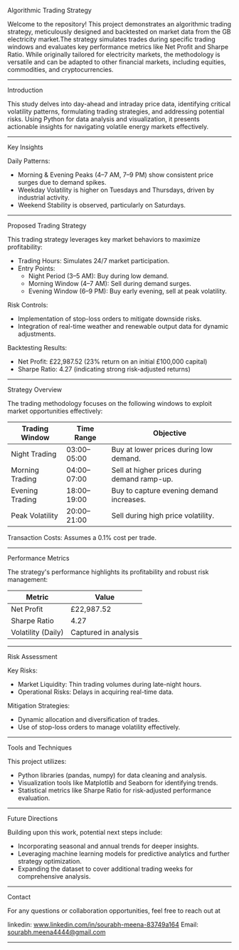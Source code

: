 Algorithmic Trading Strategy

Welcome to the repository! This project demonstrates an algorithmic trading strategy, meticulously designed and backtested on market data from the GB electricity market.The strategy simulates trades during 
specific trading windows and evaluates key performance metrics like Net Profit and Sharpe Ratio. While originally tailored for electricity markets, the methodology is versatile and can be adapted 
to other financial markets, including equities, commodities, and cryptocurrencies.

---

Introduction  

This study delves into day-ahead and intraday price data, identifying critical volatility patterns, formulating trading strategies, and addressing potential risks.
Using Python for data analysis and visualization, it presents actionable insights for navigating volatile energy markets effectively.

---

Key Insights  

Daily Patterns:  
- Morning & Evening Peaks (4–7 AM, 7–9 PM) show consistent price surges due to demand spikes.  
- Weekday Volatility is higher on Tuesdays and Thursdays, driven by industrial activity.  
- Weekend Stability is observed, particularly on Saturdays.  

---

Proposed Trading Strategy  

This trading strategy leverages key market behaviors to maximize profitability:  

- Trading Hours: Simulates 24/7 market participation.  
- Entry Points:  
  - Night Period (3–5 AM): Buy during low demand.  
  - Morning Window (4–7 AM): Sell during demand surges.  
  - Evening Window (6–9 PM): Buy early evening, sell at peak volatility.  

Risk Controls:  
- Implementation of stop-loss orders to mitigate downside risks.  
- Integration of real-time weather and renewable output data for dynamic adjustments.  

Backtesting Results:  
- Net Profit: £22,987.52 (23% return on an initial £100,000 capital)  
- Sharpe Ratio: 4.27 (indicating strong risk-adjusted returns)  

---

Strategy Overview  

The trading methodology focuses on the following windows to exploit market opportunities effectively:  

| Trading Window   | Time Range     | Objective                                    |  
|------------------|----------------|----------------------------------------------|  
| Night Trading    | 03:00–05:00    | Buy at lower prices during low demand.       |  
| Morning Trading  | 04:00–07:00    | Sell at higher prices during demand ramp-up. |  
| Evening Trading  | 18:00–19:00    | Buy to capture evening demand increases.     |  
| Peak Volatility  | 20:00–21:00    | Sell during high price volatility.           |  

Transaction Costs: Assumes a 0.1% cost per trade.  

---

Performance Metrics  

The strategy's performance highlights its profitability and robust risk management:  

| Metric             | Value                |  
|--------------------|----------------------|  
| Net Profit         | £22,987.52           |  
| Sharpe Ratio       | 4.27                 |  
| Volatility (Daily) | Captured in analysis |  

---

Risk Assessment  

Key Risks:  
- Market Liquidity: Thin trading volumes during late-night hours.  
- Operational Risks: Delays in acquiring real-time data.  

Mitigation Strategies:  
- Dynamic allocation and diversification of trades.  
- Use of stop-loss orders to manage volatility effectively.  

---

Tools and Techniques  

This project utilizes:  
- Python libraries (pandas, numpy) for data cleaning and analysis.  
- Visualization tools like Matplotlib and Seaborn for identifying trends.  
- Statistical metrics like Sharpe Ratio for risk-adjusted performance evaluation.  

---

Future Directions  

Building upon this work, potential next steps include:  
- Incorporating seasonal and annual trends for deeper insights.  
- Leveraging machine learning models for predictive analytics and further strategy optimization.  
- Expanding the dataset to cover additional trading weeks for comprehensive analysis.  

---

Contact  

For any questions or collaboration opportunities, feel free to reach out at

linkedin:  www.linkedin.com/in/sourabh-meena-83749a164
Email:     sourabh.meena4444@gmail.com

---
